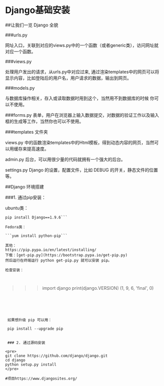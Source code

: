 # Django基础安装
##让我们一览 Django 全貌

###urls.py

网址入口，关联到对应的views.py中的一个函数（或者generic类），访问网址就对应一个函数。

###views.py

处理用户发出的请求，从urls.py中对应过来, 通过渲染templates中的网页可以将显示内容，比如登陆后的用户名，用户请求的数据，输出到网页。

###models.py

与数据库操作相关，存入或读取数据时用到这个，当然用不到数据库的时候 你可以不使用。

###forms.py
表单，用户在浏览器上输入数据提交，对数据的验证工作以及输入框的生成等工作，当然你也可以不使用。

###templates 文件夹

views.py 中的函数渲染templates中的Html模板，得到动态内容的网页，当然可以用缓存来提高速度。

admin.py
后台，可以用很少量的代码就拥有一个强大的后台。

settings.py
Django 的设置，配置文件，比如 DEBUG 的开关，静态文件的位置等。

##Django 环境搭建

###1. 通过pip安装：

ubuntu类：

```apt-get install  python-pip 
pip install Django==1.9.6```

Fedora类：

```yum install python-pip```

其他：
https://pip.pypa.io/en/latest/installing/
下载：[get-pip.py](https://bootstrap.pypa.io/get-pip.py)
然后运行在终端运行 python get-pip.py 就可以安装 pip。

检查安装：



```

>>> import django
>>> print(django.VERSION)
(1, 9, 6, 'final', 0)




```





 如果想升级 pip 可以用：
 
 pip install --upgrade pip
 
 
 ### 2. 通过源码安装
 
<pre>
git clone https://github.com/django/django.git
cd django
python setup.py install
</pre>

#项目https://www.djangosites.org/

